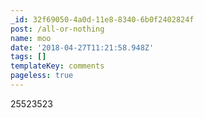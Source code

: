 ```yaml
---
_id: 32f69050-4a0d-11e8-8340-6b0f2402824f
post: /all-or-nothing
name: moo
date: '2018-04-27T11:21:58.948Z'
tags: []
templateKey: comments
pageless: true
---
```

25523523
